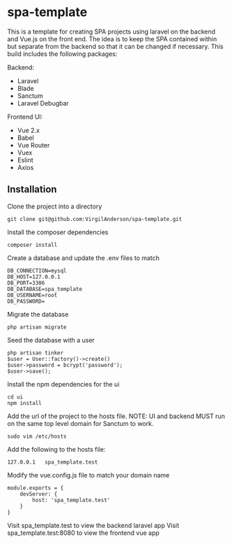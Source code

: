 # spa-template

This is a template for creating SPA projects using laravel on the backend and Vue.js on the front end. The idea is to keep the SPA contained within but separate from the backend so that it can be changed if necessary. This build includes the following packages:

Backend:

-   Laravel
-   Blade
-   Sanctum
-   Laravel Debugbar

Frontend UI:

-   Vue 2.x
-   Babel
-   Vue Router
-   Vuex
-   Eslint
-   Axios

## Installation

Clone the project into a directory

```
git clone git@github.com:VirgilAnderson/spa-template.git
```

Install the composer dependencies

```
composer install
```

Create a database and update the .env files to match

```
DB_CONNECTION=mysql
DB_HOST=127.0.0.1
DB_PORT=3306
DB_DATABASE=spa_template
DB_USERNAME=root
DB_PASSWORD=
```

Migrate the database

```
php artisan migrate
```

Seed the database with a user

```
php artisan tinker
$user = User::factory()->create()
$user->password = bcrypt('password');
$user->save();
```

Install the npm dependencies for the ui

```
cd ui
npm install
```

Add the url of the project to the hosts file. NOTE: UI and backend MUST run on the same top level domain for Sanctum to work.

```
sudo vim /etc/hosts
```

Add the following to the hosts file:

```
127.0.0.1   spa_template.test
```

Modify the vue.config.js file to match your domain name

```
module.exports = {
    devServer: {
        host: 'spa_template.test'
    }
}
```

Visit spa_template.test to view the backend laravel app
Visit spa_template.test:8080 to view the frontend vue app
